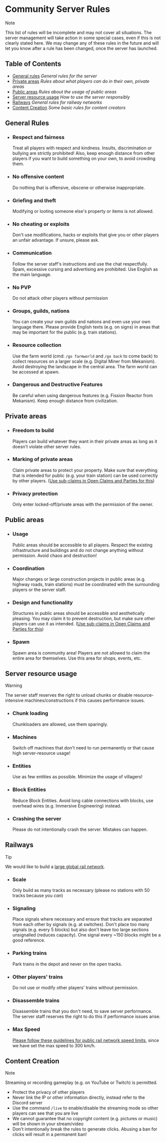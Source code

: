 # Community Server Rules

> [!NOTE]
> This list of rules will be incomplete and may not cover all situations. The server management will take action in some special cases, even if this is not clearly stated here.
> We may change any of these rules in the future and will let you know after a rule has been changed, once the server has launched.

## Table of Contents
- [General rules](#general-rules) _General rules for the server_
- [Private areas](#private-areas) _Rules about what players can do in their own, private areas_
- [Public areas](#public-areas) _Rules about the usage of public areas_
- [Server resource usage](#server-resource-usage) _How to use the server responsibly_
- [Railways](#railways) _General rules for railway networks_
- [Content Creation](#content-creation) _Some basic rules for content creators_

## General Rules
- ### Respect and fairness
  Treat all players with respect and kindness. Insults, discrimination or bullying are strictly prohibited! Also, keep enough distance from other players if you want to build something on your own, to avoid crowding them.
- ### No offensive content
  Do nothing that is offensive, obscene or otherwise inappropriate.
- ### Griefing and theft
  Modifying or looting someone else's property or items is not allowed.
- ### No cheating or exploits
  Don't use modifications, hacks or exploits that give you or other players an unfair advantage. If unsure, please ask.
- ### Communication
  Follow the server staff's instructions and use the chat respectfully. Spam, excessive cursing and advertising are prohibited. Use English as the main language.
- ### No PVP
  Do not attack other players without permission
- ### Groups, guilds, nations
  You can create your own guilds and nations and even use your own language there. Please provide English texts (e.g. on signs) in areas that may be important for the public (e.g. train stations).
- ### Resource collection
  Use the farm world (cmd: `/go farmworld` and `/go back` to come back) to collect resources on a larger scale (e.g. Digital Miner from Mekanism). Avoid destroying the landscape in the central area. The farm world can be accessed at spawn.
- ### Dangerous and Destructive Features
  Be careful when using dangerous features (e.g. Fission Reactor from Mekanism). Keep enough distance from civilization.

## Private areas
- ### Freedom to build
  Players can build whatever they want in their private areas as long as it doesn't violate other server rules.
- ### Marking of private areas
  Claim private areas to protect your property. Make sure that everything that is intended for public (e.g. your train station) can be used correctly by other players. ([Use sub-claims in Open Claims and Parties for this](https://youtu.be/RB-yYwxDjPY?si=aH6wsHtVain1jd5M&t=62))
- ### Privacy protection
  Only enter locked-off/private areas with the permission of the owner.

## Public areas
- ### Usage
  Public areas should be accessible to all players. Respect the existing infrastructure and buildings and do not change anything without permission. Avoid chaos and destruction!
- ### Coordination
  Major changes or large construction projects in public areas (e.g. highway roads, train stations) must be coordinated with the surrounding players or the server staff.
- ### Design and functionality
  Structures in public areas should be accessible and aesthetically pleasing. You may claim it to prevent destruction, but make sure other players can use it as intended. ([Use sub-claims in Open Claims and Parties for this](https://youtu.be/RB-yYwxDjPY?si=aH6wsHtVain1jd5M&t=62))
- ### Spawn
  Spawn area is community area! Players are not allowed to claim the entire area for themselves. Use this area for shops, events, etc.
  
## Server resource usage
> [!WARNING]
> The server staff reserves the right to unload chunks or disable resource-intensive machines/constructions if this causes performance issues.

- ### Chunk loading
  Chunkloaders are allowed, use them sparingly.
- ### Machines
  Switch off machines that don't need to run permanently or that cause high server-resource usage!
- ### Entities
  Use as few entities as possible. Minimize the usage of villagers!
- ### Block Entities
  Reduce Block Entities. Avoid long cable connections with blocks, use overhead wires (e.g. Immersive Engineering) instead.
- ### Crashing the server
  Please do not intentionally crash the server. Mistakes can happen.

## Railways

> [!TIP]
> We would like to build a [large global rail network](https://github.com/MisterJulsen/MinecraftCommunityServer/blob/main/global_rail_network_guidelines.md).

- ### Scale
  Only build as many tracks as necessary (please no stations with 50 tracks because you _can_)
- ### Signaling
  Place signals where necessary and ensure that tracks are separated from each other by signals (e.g. at switches). Don't place too many signals (e.g. every 5 blocks) but also don't leave too large sections unsignalled (reduces capacity). One signal every ~150 blocks might be a good reference.
- ### Parking trains
  Park trains in the depot and never on the open tracks.
- ### Other players' trains
  Do not use or modify other players' trains without permission.
- ### Disassemble trains
  Disassemble trains that you don't need, to save server performance. The server staff reserves the right to do this if performance issues arise.
- ### Max Speed
  [Please follow these guidelines for public rail network speed limits](https://github.com/MisterJulsen/MinecraftCommunityServer/blob/main/global_rail_network_guidelines.md#train-speed), since we have set the max speed to 300 km/h.

## Content Creation
> [!NOTE]
> Streaming or recording gameplay (e.g. on YouTube or Twitch) is permitted.

- Protect the privacy of other players
- Never link the IP or other information directly, instead refer to the Discord server
- Use the command `/live` to enable/disable the streaming mode so other players can see that you are live
- We cannot guarantee that no copyright content (e.g. pictures or music) will be shown in your stream/video
- Don't intentionally break the rules to generate clicks. Abusing a ban for clicks will result in a permanent ban!
